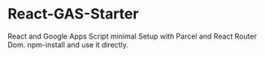 # React-GAS-Starter
React and Google Apps Script minimal Setup with Parcel and React Router Dom. npm-install and use it directly.
